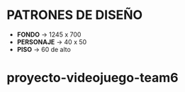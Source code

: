 # PATRONES DE DISEÑO

* **FONDO** -> 1245 x 700
* **PERSONAJE** -> 40 x 50
* **PISO** -> 60 de alto
# proyecto-videojuego-team6
